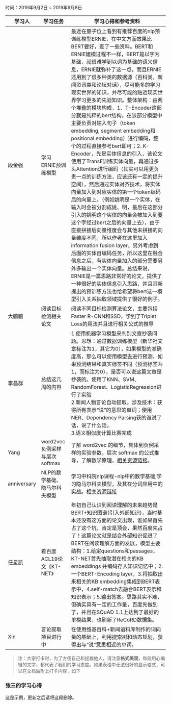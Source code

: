 时间：2019年9月2日 ~ 2019年9月8日

| 学习人  | 学习任务          | 学习心得和参考资料                                |
| ---- | ------------- | ---------------------------------------- |
| 段金强  | 学习 ERNIE预训练模型 | 最近在量子位上看到有推荐百度的nlp预训练模型ERNIE，在中文方面效果比BERT要好，查了一些资料。BERT和ERNIE建模过程不一样，BERT是以字为基础，就很难学到以词为基础的语义信息，ERNIE就弥补了这一点，而且ERNIE还用到了很多种类的数据源（百科类，新闻资讯类和论坛对话），尽可能多的学习现实世界的知识，并尽可能的贴近现实世界学习更多的先验知识。整体架构：由两个堆叠的模块构成，1、T-Encoder这部分就是纯粹的bert结构，在该部分模型中主要负责对输入句子（token embedding, segment embedding和positional embedding）进行编码，整个的过程直接参考bert即可；2. K-Encoder，先是实体信息的引入，该论文使用了TransE训练实体向量，再通过多头Attention进行编码（其实可以用更负责一点的训练方法，应该还有一定的提升空间），然后通过实体对齐技术，将实体向量加入到对应实体的第一个token编码后的向量上。（例如姚明是一个实体，在输入时会被分割成姚、明，最后在这部分引入的姚明这个实体的向量会被加入到要这个字经过bert之后的向量上去），由于直接拼接后向量维度会与其他未拼接的向量维度不同，所以作者在这里加入information fusion layer，另外考虑到后面的实体自编码任务，所以这里在融合信息之后，有实体向量加入的部分需要另外多输出一个实体向量。总结来说，ERNIE是一篇思路非常好的论文，提供了一种很好的实体信息引入思路，并且其新提出的预训练方法也给希望将bert这一模型引入关系抽取领域提供了很好的例子。 |
| 大鹏鹏 | 阅读目标检测相关论文 | 阅读不同目标检测算法论文，主要包括Faster R-CNN和SSD，学到了Triplet Loss的用法并且进行相关公式的推导 |
| 李昌群 | 总结这几周的内容 | 1.使用机器学习模型来判别文章抄袭问题。思想：通过数据训练模型（新华社文章标注为1，其它为0），如果模型的准确度高，那么可以使用模型去进行预测，如果预测结果和真实标签不同（预测标签为1，而标注为0），是否可以说这篇文章是抄袭的。使用了KNN、SVM、RandomForest、LogisticRegression进行了实验<br>2.新闻人物言论自动提取。涉及技术：获得所有表示“说”的意思的单词；使用NER、Dependency Parsing获的谁说了话，说了什么话。<br>3.语义相似度计算比赛完成 |
| Yang | word2vec 负例采样与层次 softmax | 了解 word2vec 的细节，具体到负例采样的实验参数，层次 softmax 的公式推导，了解数学原理，[相关资源链接](https://www.cnblogs.com/peghoty/p/3857839.html)。|
| anniversary | NLP的数学基础、隐马尔科夫模型 | 学习中科院nlp课程-nlp中的数学基础;学习隐马尔科夫模型，及其在分词应用中的实战。[相关资源链接](https://mp.weixin.qq.com/s/RcMtaBdB2zsmZlVfiM11xA) |
| 任星凯 | 看百度ACL19论文《KT-NET》 | 年初自己认识到阅读理解的未来趋势是BERT+知识图谱(引入外部知识)，当时基本还没有这方面的论文出现，谁如果首先占了这个坑，肯定是顶会，果然百度先占了！这篇论文就是结合外部知识促进了BERT在阅读理解方面的发展，模型主要结构：1.给定questions和passages，KT-NET首先抽取潜在相关的KB embeddings 并编码存入知识记忆中；2.一个BERT-Encoding layer，3.将抽取出来相关的KB embedding集成到BERT表示中，4.self-match去融合BERT表示和知识表示；5.输出答案。思路其实不难，但确实具有一定的工作量，百度先做到了，并且在SQuAD 1.1上达到了最好的单模结果，也刷新了ReCoRD数据集。 |
|Xin |言论提取项目进行中|在使⽤维基百科+新闻语料库制作的词向量的基础上，利用搜索树和动态规划，获得出与“说”意思相近的单词。|

> 注：大家打卡时，为了方便自己和拯救他人，请注意**格式美观**，每段用心编辑的文字，都代表了我们的学习态度。如果表格中无法很好的显示格式，可以在文档后附上打卡内容，如下

### 张三的学习心得
这是示例，更新之后请将这段删除。
